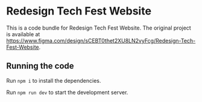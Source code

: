 
  # Redesign Tech Fest Website

  This is a code bundle for Redesign Tech Fest Website. The original project is available at https://www.figma.com/design/sCEBT0thet2XU8LN2vyFcg/Redesign-Tech-Fest-Website.

  ## Running the code

  Run `npm i` to install the dependencies.

  Run `npm run dev` to start the development server.
  